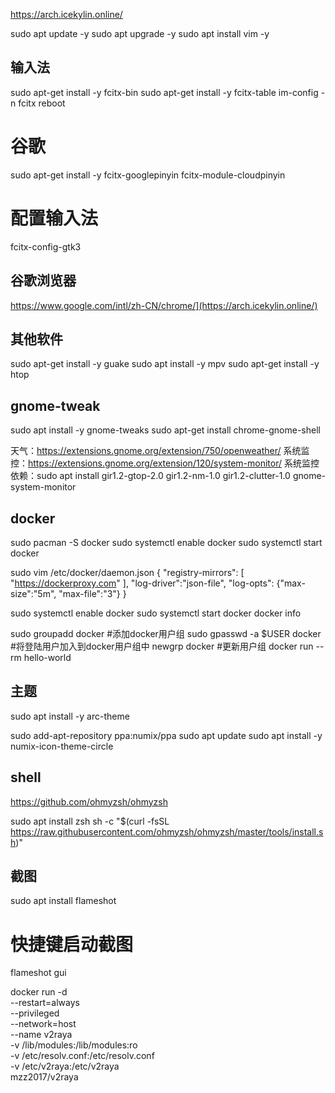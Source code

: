 https://arch.icekylin.online/


sudo apt update -y
sudo apt upgrade -y
sudo apt install vim -y

## 输入法

sudo apt-get install -y fcitx-bin
sudo apt-get install -y fcitx-table
im-config -n fcitx
reboot

# 谷歌
sudo apt-get install -y fcitx-googlepinyin fcitx-module-cloudpinyin

# 配置输入法
fcitx-config-gtk3

## 谷歌浏览器

https://www.google.com/intl/zh-CN/chrome/](https://arch.icekylin.online/)

## 其他软件

sudo apt-get install -y guake
sudo apt install -y mpv
sudo apt-get install -y htop

## gnome-tweak

sudo apt install -y gnome-tweaks
sudo apt-get install chrome-gnome-shell

天气：https://extensions.gnome.org/extension/750/openweather/
系统监控：https://extensions.gnome.org/extension/120/system-monitor/
系统监控依赖：sudo apt install gir1.2-gtop-2.0 gir1.2-nm-1.0 gir1.2-clutter-1.0 gnome-system-monitor

## docker

sudo pacman -S docker
sudo systemctl enable docker
sudo systemctl start docker

sudo vim /etc/docker/daemon.json
{
  "registry-mirrors": [
    "https://dockerproxy.com"
  ],
  "log-driver":"json-file",
  "log-opts": {"max-size":"5m", "max-file":"3"}
}

sudo systemctl enable docker
sudo systemctl start docker
docker info

sudo groupadd docker #添加docker用户组
sudo gpasswd -a $USER docker #将登陆用户加入到docker用户组中
newgrp docker #更新用户组
docker run --rm hello-world

## 主题

sudo apt install -y arc-theme

sudo add-apt-repository ppa:numix/ppa
sudo apt update
sudo apt install -y numix-icon-theme-circle

## shell

https://github.com/ohmyzsh/ohmyzsh

sudo apt install zsh
sh -c "$(curl -fsSL https://raw.githubusercontent.com/ohmyzsh/ohmyzsh/master/tools/install.sh)"

## 截图

sudo apt install flameshot

# 快捷键启动截图
flameshot gui

docker run -d \
  --restart=always \
  --privileged \
  --network=host \
  --name v2raya \
  -v /lib/modules:/lib/modules:ro \
  -v /etc/resolv.conf:/etc/resolv.conf \
  -v /etc/v2raya:/etc/v2raya \
  mzz2017/v2raya
